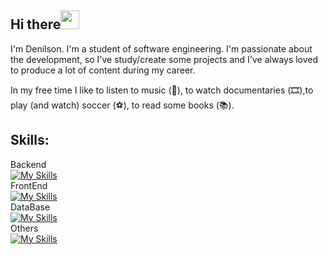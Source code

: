 ## Hi there<img src="https://media.giphy.com/media/hvRJCLFzcasrR4ia7z/giphy.gif" width="30px"/>
I'm Denilson. I'm a student of software engineering. I'm passionate about the development, so I've study/create some projects and I've always loved to produce a lot of content during my career.

In my free time I like to listen to music (🎵), to watch documentaries (🎞️),to play (and watch) soccer (⚽️), to read some books (📚).
<br />
## Skills:
Backend
<br />
[![My Skills](https://skills.thijs.gg/icons?i=java,py&theme=dark)](https://skills.thijs.gg)
<br />
FrontEnd
<br />
[![My Skills](https://skills.thijs.gg/icons?i=html,css,js,angular&theme=dark)](https://skills.thijs.gg)
<br />
DataBase
<br />
[![My Skills](https://skills.thijs.gg/icons?i=mysql,postgres,firebase&theme=dark)](https://skills.thijs.gg)
<br />
Others
<br />
[![My Skills](https://skills.thijs.gg/icons?i=figma,docker,git,vim,androidstudio,linux,&theme=dark)](https://skills.thijs.gg)
<!--
<p>
        <img src="https://github-readme-stats.anuraghazra1.vercel.app/api/top-langs/?username=Denilson-Semedo&layout=compact&theme=radical"/>
        <img align="right" width="420px" title="🔥 Get streak stats for your profile at git.io/streak-stats" alt="Denilson's streak" src="https://github-readme-streak-stats.herokuapp.com/?user=Denilson-Semedo&theme=omni&hide_border=true&stroke=0000&background=060A0CD0"/>
        <br />
[![ko-fi](https://ko-fi.com/img/githubbutton_sm.svg)](https://ko-fi.com/C1C41XK7F)
<br />
</p> -->

